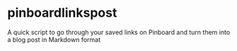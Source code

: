 pinboardlinkspost
=================

A quick script to go through your saved links on Pinboard and turn them into a blog post in Markdown format
